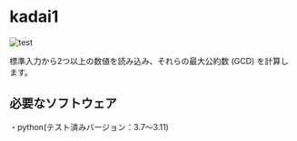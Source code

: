 # kadai1　
![test](https://github.com/fukuurakokuki123/robosys2024/actions/workflows/test.yml/badge.svg)

標準入力から2つ以上の数値を読み込み、それらの最大公約数 (GCD) を計算します。

## 必要なソフトウェア
・python(テスト済みバージョン：3.7～3.11)
